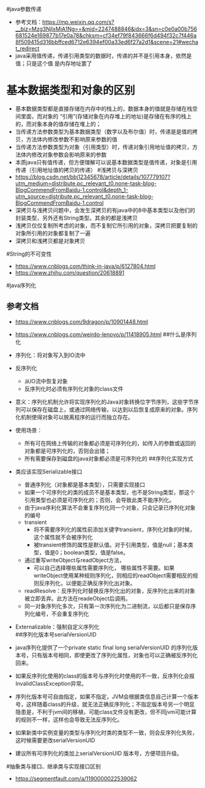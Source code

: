 #java参数传递
* 参考文档：https://mp.weixin.qq.com/s?__biz=Mzg3NjIxMjA1Ng==&mid=2247488846&idx=3&sn=c0e0a00b756681524e169877b17e0a78&chksm=cf34ef79f843666f6d494f32c7f446a8f509415d316bbffced6712e6394ef00a33ed6f27a2d1&scene=21#wechat_redirect
* java采用值传递，传递引用类型的数据时，传递的并不是引用本身，依然是值；只是这个值 是内存地址罢了
# 基本数据类型和对象的区别
* 基本数据类型都是直接存储在内存中的栈上的，数据本身的值就是存储在栈空间里面，而对象的 “引用”(存储对象在内存堆上的地址)是存储在有序的栈上的，而对象本身的值存储在堆上的；
* 当传递方法参数类型为基本数据类型（数字以及布尔值）时，传递是是值的拷贝，方法体内修改参数不影响原来参数的值
* 当传递方法参数类型为对象（引用类型）时，传递对象引用地址值的拷贝，方法体内修改对象参数会影响原来的参数
* 本质java只有值传递，但方便理解可以说基本数据类型是值传递，对象是引用传递（引用地址值的拷贝的传递）
#浅拷贝与深拷贝
* https://blog.csdn.net/bbj12345678/article/details/107779107?utm_medium=distribute.pc_relevant_t0.none-task-blog-BlogCommendFromBaidu-1.control&depth_1-utm_source=distribute.pc_relevant_t0.none-task-blog-BlogCommendFromBaidu-1.control
* 深拷贝与浅拷贝问题中，会发生深拷贝的有java中的8中基本类型以及他们的封装类型，另外还有String类型。其余的都是浅拷贝
* 浅拷贝仅仅复制所考虑的对象，而不复制它所引用的对象，深拷贝把要复制的对象所引用的对象都复制了一遍
* 深拷贝和浅拷贝都是对象拷贝


#String的不可变性
* https://www.cnblogs.com/think-in-java/p/6127804.html
* https://www.zhihu.com/question/20618891

#java序列化
## 参考文档
* https://www.cnblogs.com/9dragon/p/10901448.html
* https://www.cnblogs.com/weirdo-lenovo/p/11418905.html
##什么是序列化
* 序列化：将对象写入到IO流中
* 反序列化
    * 从IO流中恢复对象
    * 反序列化时必须有序列化对象的class文件
* 意义：序列化机制允许将实现序列化的Java对象转换位字节序列，这些字节序列可以保存在磁盘上，或通过网络传输，以达到以后恢复成原来的对象。序列化机制使得对象可以脱离程序的运行而独立存在。
* 使用场景：
    * 所有可在网络上传输的对象都必须是可序列化的，如传入的参数或返回的对象都是可序列化的，否则会出错；
    * 所有需要保存到磁盘的java对象都必须是可序列化的
##序列化实现方式
* 类应该实现Serializable接口
    * 普通序列化（对象都是基本类型），只需要实现接口
    * 如果一个可序列化的类的成员不是基本类型，也不是String类型，那这个引用类型也必须是可序列化的；否则，会导致此类不能序列化。
    * 由于java序利化算法不会重复序列化同一个对象，只会记录已序列化对象的编号
    * transient
        * 将不需要序列化的属性前添加关键字transient，序列化对象的时候，这个属性就不会被序列化     
        * 被transient修饰的属性是默认值。对于引用类型，值是null；基本类型，值是0；boolean类型，值是false。
    * 通过重写writeObject与readObject方法，
        * 可以自己选择哪些属性需要序列化， 哪些属性不需要。如果writeObject使用某种规则序列化，则相应的readObject需要相反的规则反序列化，以便能正确反序列化出对象。
    * readResolve：反序列化时替换反序列化出的对象，反序列化出来的对象被立即丢弃。此方法在readeObject后调用。    
    * 同一对象序列化多次，只有第一次序列化为二进制流，以后都只是保存序列化编号，不会重复序列化        

* Externalizable：强制自定义序列化    
##序列化版本号serialVersionUID
* java序列化提供了一个private static final long serialVersionUID 的序列化版本号，只有版本号相同，即使更改了序列化属性，对象也可以正确被反序列化回来。
* 如果反序列化使用的class的版本号与序列化时使用的不一致，反序列化会报InvalidClassException异常。
* 序列化版本号可自由指定，如果不指定，JVM会根据类信息自己计算一个版本号，这样随着class的升级，就无法正确反序列化；不指定版本号另一个明显隐患是，不利于jvm间的移植，可能class文件没有更改，但不同jvm可能计算的规则不一样，这样也会导致无法反序列化。
* 如果新类中实例变量的类型与序列化时类的类型不一致，则会反序列化失败，这时候需要更改serialVersionUID
* 建议所有可序列化的类加上serialVersionUID 版本号，方便项目升级。

#抽象类与接口、继承类与实现接口区别
* https://segmentfault.com/a/1190000022539062